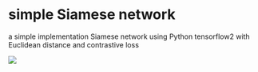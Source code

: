 # simple Siamese network
a simple implementation Siamese network using Python tensorflow2 with Euclidean distance and contrastive loss


![](https://miro.medium.com/v2/resize:fit:869/1*23mikUF3HBJGUqrX7tMKQQ.png)
